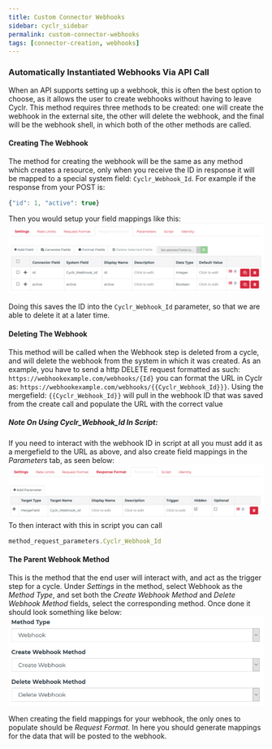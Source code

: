 ```yaml
---
title: Custom Connector Webhooks
sidebar: cyclr_sidebar
permalink: custom-connector-webhooks
tags: [connector-creation, webhooks]
---
```

### Automatically Instantiated Webhooks Via API Call

When an API supports setting up a webhook, this is often the best option to choose, as it allows the user to create webhooks without having to leave Cyclr.
This method requires three methods to be created: one will create the webhook in the external site, the other will delete the webhook, and the final will be the webhook shell, in which both of the other methods are called.

#### Creating The Webhook
The method for creating the webhook will be the same as any method which creates a resource, only when you receive the ID in response it will be mapped to a special system field: `Cyclr_Webhook_Id`.
For example if the response from your POST is: 
```javascript
{"id": 1, "active": true}
```
Then you would setup your field mappings like this:
![](./images/create_webhook_mapping.PNG)

Doing this saves the ID into the `Cyclr_Webhook_Id` parameter, so that we are able to delete it at a later time.

#### Deleting The Webhook
This method will be called when the Webhook step is deleted from a cycle, and will delete the webhook from the system in which it was created.
As an example, you have to send a http DELETE request formatted as such: `https://webhookexample.com/webhooks/{Id}` you can format the URL in Cyclr as: `https://webhookexample.com/webhooks/{{Cyclr_Webhook_Id}}}`. Using the mergefield: `{{Cyclr_Webhook_Id}}` will pull in the webhook ID that was saved from the create call and populate the URL with the correct value

##### *Note On Using Cyclr_Webhook_Id In Script:*
If you need to interact with the webhook ID in script at all you must add it as a mergefield to the URL as above, and also create field mappings in the *Parameters* tab, as seen below:
![](./images/delete_webhook_parameter.png)
To then interact with this in script you can call 
```javascript 
method_request_parameters.Cyclr_Webhook_Id
```

#### The Parent Webhook Method
This is the method that the end user will interact with, and act as the trigger step for a cycle.
Under *Settings* in the method, select Webhook as the *Method Type*, and set both the *Create Webhook Method* and *Delete Webhook Method* fields, select the corresponding method. Once done it should look something like below:
![](./images/webhook_example_settings.PNG)

When creating the field mappings for your webhook, the only ones to populate should be *Request Format*. In here you should generate mappings for the data that will be posted to the webhook.